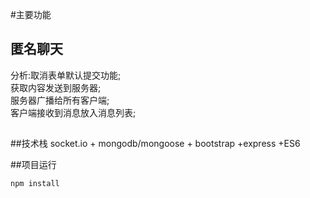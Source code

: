 #主要功能
## 匿名聊天
分析:取消表单默认提交功能;   
获取内容发送到服务器;   
服务器广播给所有客户端;  
客户端接收到消息放入消息列表;

## 
##技术栈
socket.io + mongodb/mongoose + bootstrap +express +ES6

##项目运行
```
npm install
```